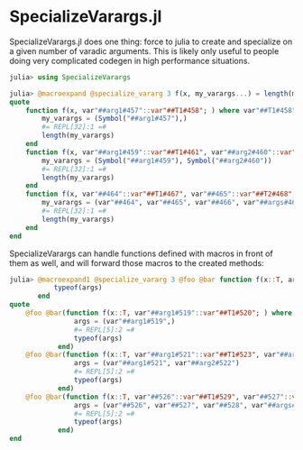 # SpecializeVarargs.jl

SpecializeVarargs.jl does one thing: force to julia to create and specialize on a given number of varadic arguments. This is likely only useful to people doing very complicated codegen in high performance situations.

```julia
julia> using SpecializeVarargs

julia> @macroexpand @specialize_vararg 3 f(x, my_varargs...) = length(my_varargs)
quote
    function f(x, var"##arg1#457"::var"##T1#458"; ) where var"##T1#458"
        my_varargs = (Symbol("##arg1#457"),)
        #= REPL[32]:1 =#
        length(my_varargs)
    end
    function f(x, var"##arg1#459"::var"##T1#461", var"##arg2#460"::var"##T2#462"; ) where {var"##T1#461", var"##T2#462"}
        my_varargs = (Symbol("##arg1#459"), Symbol("##arg2#460"))
        #= REPL[32]:1 =#
        length(my_varargs)
    end
    function f(x, var"##464"::var"##T1#467", var"##465"::var"##T2#468", var"##466"::var"##T3#469", var"##args#463"...; ) where {var"##T1#467", var"##T2#468", var"##T3#469"}
        my_varargs = (var"##464", var"##465", var"##466", var"##args#463"...)
        #= REPL[32]:1 =#
        length(my_varargs)
    end
end
```
SpecializeVarargs can handle functions defined with macros in front of them as well, and will forward those macros to the created methods:
```julia
julia> @macroexpand1 @specialize_vararg 3 @foo @bar function f(x::T, args...) where T
           typeof(args)
       end
quote
    @foo @bar(function f(x::T, var"##arg1#519"::var"##T1#520"; ) where {T, var"##T1#520"}
                args = (var"##arg1#519",)
                #= REPL[5]:2 =#
                typeof(args)
            end)
    @foo @bar(function f(x::T, var"##arg1#521"::var"##T1#523", var"##arg2#522"::var"##T2#524"; ) where {T, var"##T1#523", var"##T2#524"}
                args = (var"##arg1#521", var"##arg2#522")
                #= REPL[5]:2 =#
                typeof(args)
            end)
    @foo @bar(function f(x::T, var"##526"::var"##T1#529", var"##527"::var"##T2#530", var"##528"::var"##T3#531", var"##args#525"...; ) where {T, var"##T1#529", var"##T2#530", var"##T3#531"}
                args = (var"##526", var"##527", var"##528", var"##args#525"...)
                #= REPL[5]:2 =#
                typeof(args)
            end)
end
```
